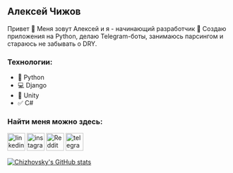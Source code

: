 ## Алексей Чижов

Привет 👋 Меня зовут Алексей и я - начинающий разработчик 👋 Создаю приложения на Python, делаю Telegram-боты, занимаюсь парсингом и стараюсь не забывать о DRY.

### Технологии: 
* 🐍 Python 
* 💻 Django 
* 🧊 Unity 
* ✅ C#

### Найти меня можно здесь: 
[<img src='https://cdn.jsdelivr.net/npm/simple-icons@3.0.1/icons/linkedin.svg' alt='linkedin' height='40'>](https://www.linkedin.com/in/alexey-chizhov-09283020a/)  [<img src='https://cdn.jsdelivr.net/npm/simple-icons@3.0.1/icons/instagram.svg' alt='instagram' height='40'>](https://www.instagram.com/chizhovalexey/)  [<img src='https://cdn.jsdelivr.net/npm/simple-icons@3.0.1/icons/reddit.svg' alt='Reddit' height='40'>](https://www.reddit.com/user/chizhsuperchel)  [<img src='https://cdn.jsdelivr.net/npm/simple-icons@3.0.1/icons/telegram.svg' alt='telegram' height='40'>](https://t.me/Chizhovsky)  

[![Chizhovsky's GitHub stats](https://github-readme-stats.vercel.app/api?username=chizhovsky)](https://github.com/anuraghazra/github-readme-stats)

